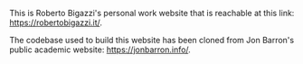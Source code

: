 This is Roberto Bigazzi's personal work website that is reachable at this link: https://robertobigazzi.it/.

The codebase used to build this website has been cloned from Jon Barron's public academic website: https://jonbarron.info/.
